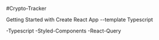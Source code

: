 #Crypto-Tracker

Getting Started with Create React App --template Typescript

-Typescript
-Styled-Components 
-React-Query

